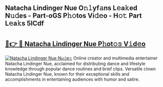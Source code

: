 ## Natacha Lindinger Nue O𝚗𝚕yf𝚊ns L𝚎a𝚔ed N𝚞𝚍es - Part-oGS P𝚑𝚘tos Vi𝚍𝚎o - H𝚘𝚝 Part L𝚎a𝚔s 5lCdf

# <h2><a href="http://kf7t52d.oniu.top/?m=Natacha+Lindinger+Nue">🔗👉 🔴 Natacha Lindinger Nue P𝚑ot𝚘𝚜 V𝚒d𝚎o</a></h2>

[![Natacha Lindinger Nue Nu𝚍e𝚜](https://i.imgur.com/0qMVB7G.gif)](http://kf7t52d.oniu.top/?m=Natacha+Lindinger+Nue)
Online creator and multimedia entertainer Natacha Lindinger Nue, acclaimed for distributing dance and lifestyle knowledge through popular dance routines and brief clips. Versatile clown Natacha Lindinger Nue, known for their exceptional skills and accomplishments in entertaining audiences with humor and satire.  

